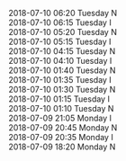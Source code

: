 2018-07-10 06:20 Tuesday  N  
2018-07-10 06:15 Tuesday  I  
2018-07-10 05:20 Tuesday  N  
2018-07-10 05:15 Tuesday  I  
2018-07-10 04:15 Tuesday  N  
2018-07-10 04:10 Tuesday  I  
2018-07-10 01:40 Tuesday  N  
2018-07-10 01:35 Tuesday  I  
2018-07-10 01:30 Tuesday  N  
2018-07-10 01:15 Tuesday  I  
2018-07-10 01:10 Tuesday  N  
2018-07-09 21:05 Monday  I  
2018-07-09 20:45 Monday  N  
2018-07-09 20:35 Monday  I  
2018-07-09 18:20 Monday  N  
